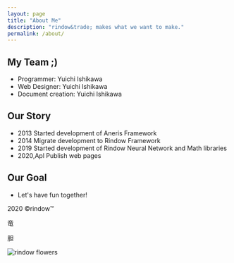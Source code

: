 ```yaml
---
layout: page
title: "About Me"
description: "rindow&trade; makes what we want to make."
permalink: /about/
---
```

My Team ;)
--------
- Programmer: Yuichi Ishikawa
- Web Designer: Yuichi Ishikawa
- Document creation: Yuichi Ishikawa

Our Story
---------
- 2013 Started development of Aneris Framework
- 2014 Migrate development to Rindow Framework
- 2019 Started development of Rindow Neural Network and Math libraries
- 2020,Apl Publish web pages

Our Goal
--------
- Let's have fun together!

2020 &copy;rindow&trade;

竜

胆

![rindow flowers](/assets/img/rindow-flowers.png)

